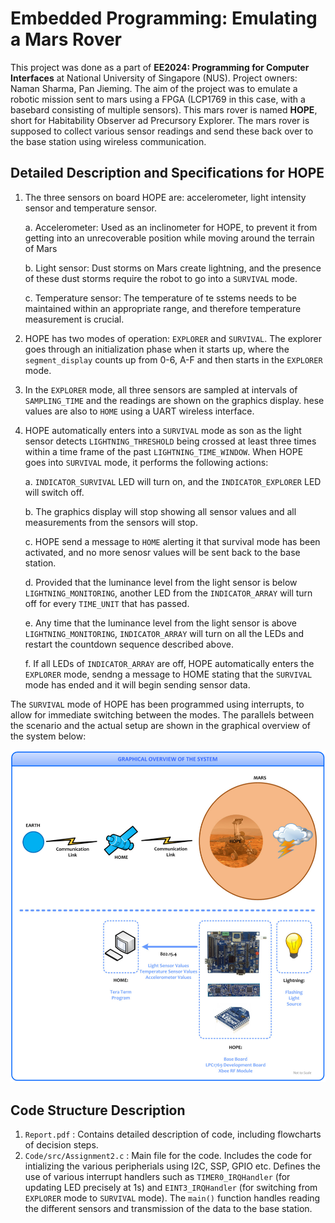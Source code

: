 # Embedded Programming: Emulating a Mars Rover
This project was done as a part of **EE2024: Programming for Computer Interfaces** at National University of Singapore (NUS). Project owners: Naman Sharma, Pan Jieming. The aim of the project was to emulate a robotic mission sent to mars using a FPGA (LCP1769 in this case, with a basebard consisting of multiple sensors). This mars rover is named **HOPE**, short for Habitability Observer ad Precursory Explorer. The mars rover is supposed to collect various sensor readings and send these back over to the base station using wireless communication.

## Detailed Description and Specifications for HOPE
1. The three sensors on board HOPE are: accelerometer, light intensity sensor and temperature sensor.

    a. Accelerometer: Used as an inclinometer for HOPE, to prevent it from getting into an unrecoverable position while moving around the terrain of Mars
    
    b. Light sensor: Dust storms on Mars create lightning, and the presence of these dust storms require the robot to go into a `SURVIVAL` mode.

    c. Temperature sensor: The temperature of te sstems needs to be maintained within an appropriate range, and therefore temperature measurement is crucial.

2. HOPE has two modes of operation: `EXPLORER` and `SURVIVAL`. The explorer goes through an initialization phase when it starts up, where the `segment_display` counts up from 0-6, A-F and then starts in the `EXPLORER` mode.
3. In the `EXPLORER` mode, all three sensors are sampled at intervals of `SAMPLING_TIME` and the readings are shown on the graphics display. hese values are also to `HOME` using a UART wireless interface.
4. HOPE automatically enters into a `SURVIVAL` mode as son as the light sensor detects `LIGHTNING_THRESHOLD` being crossed at least three times within a time frame of the past `LIGHTNING_TIME_WINDOW`. When HOPE goes into `SURVIVAL` mode, it performs the following actions:

    a. `INDICATOR_SURVIVAL` LED will turn on, and the `INDICATOR_EXPLORER` LED will switch off.
    
    b. The graphics display will stop showing all sensor values and all measurements from the sensors will stop. 

    c. HOPE send a message to `HOME` alerting it that survival mode has been activated, and no more senosr values will be sent back to the base station.

    d. Provided that the luminance level from the light sensor is below `LIGHTNING_MONITORING`, another LED from the `INDICATOR_ARRAY` will turn off for every `TIME_UNIT` that has passed.

    e. Any time that the luminance level from the light sensor is above `LIGHTNING_MONITORING`, `INDICATOR_ARRAY` will turn on all the LEDs and restart the countdown sequence described above.

    f. If all LEDs of `INDICATOR_ARRAY` are off, HOPE automatically enters the `EXPLORER` mode, sendng a message to HOME stating that the `SURVIVAL` mode has ended and it will begin sending sensor data.

The `SURVIVAL` mode of HOPE has been programmed using interrupts, to allow for immediate switching between the modes. The parallels between the scenario and the actual setup are shown in the graphical overview of the system below:

![Graphical Overview of System](system_overview.png)

## Code Structure Description
1. `Report.pdf` : Contains detailed description of code, including flowcharts of decision steps.
2. `Code/src/Assignment2.c` : Main file for the code. Includes the code for intializing the various peripherials using I2C, SSP, GPIO etc. Defines the use of various interrupt handlers such as `TIMER0_IRQHandler` (for updating LED precisely at 1s) and `EINT3_IRQHandler` (for switching from `EXPLORER` mode to `SURVIVAL` mode). The `main()` function handles reading the different sensors and transmission of the data to the base station.